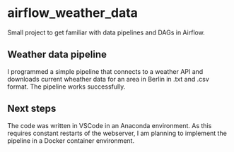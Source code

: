 # airflow_weather_data
Small project to get familiar with data pipelines and DAGs in Airflow.  

## Weather data pipeline
I programmed a simple pipeline that connects to a weather API and downloads current wheather data for an area in Berlin in .txt and .csv format. The pipeline works successfully.

## Next steps
The code was written in VSCode in an Anaconda environment. As this requires constant restarts of the webserver, I am planning to implement the pipeline in a Docker container environment.
